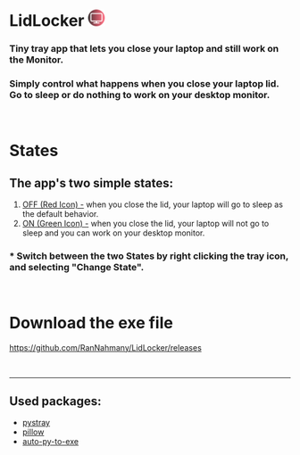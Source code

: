 # LidLocker <img src="./images/OFF-tray.png" alt="LidLocker" width=30/>

<!-- # LidLocker
<img src="./images/OFF-tray.png" alt="LidLocker" width=40/> -->

### Tiny tray app that lets you close your laptop and still work on the Monitor.
### Simply control what happens when you close your laptop lid. Go to sleep or do nothing to work on your desktop monitor.


<br>


# States

## The app's two simple states:

1. <u> OFF (Red Icon) -</u> when you close the lid, your laptop will go to sleep as the default behavior.
2. <u> ON (Green Icon) -</u> when you close the lid, your laptop will not go to sleep and you can work on your desktop monitor.

### * Switch between the two States by right clicking the tray icon, and selecting "Change State". 

<br>

# Download the exe file
https://github.com/RanNahmany/LidLocker/releases

<br>

___

## Used packages:
* [pystray](https://github.com/moses-palmer/pystray)
* [pillow](https://github.com/python-pillow/Pillow)
* [auto-py-to-exe](https://github.com/brentvollebregt/auto-py-to-exe)